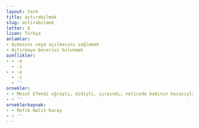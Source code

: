 ```yaml
---
layout: term
title: açtırabilmek
slug: actirabilmek
letter: A
lisan: Türkçe
anlamlar:
- Açmasını veya açılmasını sağlamak
- Açtırmaya becerisi bulunmak
ozellikler:
- - -e
  - -i
- - -e
  - -i
  - ''
ornekler:
- - Mesut Efendi uğraştı, didişti, çırpındı; neticede kadının kocasıyla bir pazarlık kapısı açtırabildi.
- - ''
orneklerkaynak:
- - Refik Halit Karay
- - ''
---
```

